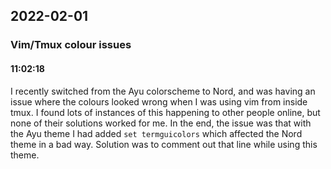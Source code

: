 ## 2022-02-01

### **Vim/Tmux colour issues**
#### 11:02:18

I recently switched from the Ayu colorscheme to Nord, and was having an issue where the colours looked wrong when I was using vim from inside tmux.  I found lots of instances of this happening to other people online, but none of their solutions worked for me.  In the end, the issue was that with the Ayu theme I had added `set termguicolors` which affected the Nord theme in a bad way.  Solution was to comment out that line while using this theme.
